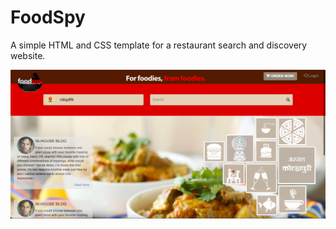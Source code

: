 # FoodSpy
A simple HTML and CSS template for a restaurant search and discovery website. 

![home page](screenshots/home-page.png)
